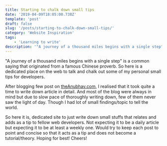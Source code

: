 ```yaml
---
title: Starting to chalk down small tips
date: '2019-04-09T18:05:00.738Z'
template: 'post'
draft: false
slug: '/posts/starting-to-chalk-down-small-tips/'
category: 'Website Inspiration'
tags:
    - 'Learning to write'
description: '"A journey of a thousand miles begins with a single step" is a common saying that originated from a famous Chinese proverb. So here is a dedicated place on the web to talk and chalk out some of my personal small tips for developers. '
---
```


"A journey of a thousand miles begins with a single step" is a common saying that originated from a famous Chinese proverb. So here is a dedicated place on the web to talk and chalk out some of my personal small tips for developers.

After blogging few post on [theAnubhav.com](https://theanubhav.com), I realised that it took quite a time to write down article in detail. And most of the blog were always in mind but due to slow pace of thoroughly writing down, few of them never saw the light of day. Though I had lot of small findings/topic to tell the world.

So here it is, dedicated site to just write down small stuffs that relates and adds as a tip to fellow web developers. Not expecting it to be a daily article but expecting it to be at least a weekly one. Would try to keep each post to point and concise so that it acts as a tip and does not become a tutorial/theory. Hoping for best! Cheers!
